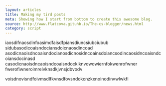 ```yaml
---
layout: articles
title: Making my tird posts
meta: Showing how I start from bottom to create this awesome blog.
source: http://www.flatcova.gituhb.io/The-cs-blogger/news.html
category: script
---
```


iaosdifnaosdinfoasimdfaisdfpiansdiuncsiubciubub
sidubasodicoaisndociansdoicnaosdincoad
asodicnaoisdncoaisndocianosdicnosidncoainsdoiancsodincaosidncoaisndcoiansdocinasd
casodicnaoisdncaoisndcoaisndocklknvowowiernfokwenrofwner
fwerofiwneroimrelvknsdkjvnsjdbvodv


voisdnovisndfoivmsdlfkvnsdfovsndokcnzkxnoinodinvwlwkfi